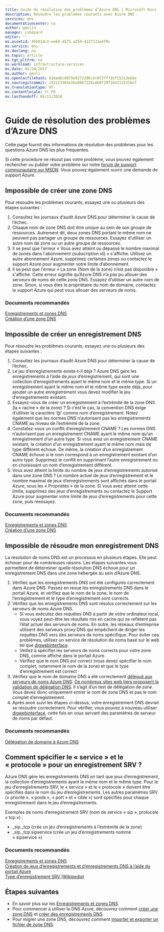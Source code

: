 ```yaml
---
title: Guide de résolution des problèmes d’Azure DNS | Microsoft Docs
description: Résoudre les problèmes courants avec Azure DNS
services: dns
documentationcenter: na
author: genlin
manager: cshepard
editor: ''
ms.assetid: 95b01dc3-ee69-4575-a259-4227131e4f9c
ms.service: dns
ms.devlang: na
ms.topic: article
ms.tgt_pltfrm: na
ms.workload: infrastructure-services
ms.date: 01/20/2017
ms.author: genli
ms.openlocfilehash: 816ad6c0079e9272286cdc072ff71bf15313eb8e
ms.sourcegitcommit: c52123364e2ba086722bc860f2972642115316ef
ms.translationtype: HT
ms.contentlocale: fr-FR
ms.lasthandoff: 05/11/2018
---
```

# <a name="azure-dns-troubleshooting-guide"></a>Guide de résolution des problèmes d’Azure DNS

Cette page fournit des informations de résolution des problèmes pour les questions Azure DNS les plus fréquentes.

Si cette procédure ne résout pas votre problème, vous pouvez également rechercher ou publier votre problème sur notre [forum de support communautaire sur MSDN](https://social.msdn.microsoft.com/Forums/en-US/home?forum=WAVirtualMachinesVirtualNetwork). Vous pouvez également ouvrir une demande de support Azure.


## <a name="i-cant-create-a-dns-zone"></a>Impossible de créer une zone DNS

Pour résoudre les problèmes courants, essayez une ou plusieurs des étapes suivantes :

1.  Consultez les journaux d’audit Azure DNS pour déterminer la cause de l’échec.
2.  Chaque nom de zone DNS doit être unique au sein de son groupe de ressources. Autrement dit, deux zones DNS portant le même nom ne peuvent pas partager un groupe de ressources. Essayez d’utiliser un autre nom de zone ou un autre groupe de ressources.
3.  Il se peut que l'erreur « Vous avez atteint ou dépassé le nombre maximal de zones dans l'abonnement {subscription id} » s'affiche. Utilisez un autre abonnement Azure, supprimez certaines zones ou contactez le support Azure pour augmenter votre limite d’abonnement.
4.  Il se peut que l'erreur « La zone {Nom de la zone} n’est pas disponible » s'affiche. Cette erreur signifie qu’Azure DNS n’a pas pu allouer des serveurs de noms de cette zone DNS. Essayez d’utiliser un autre nom de zone. Sinon, si vous êtes le propriétaire du nom de domaine, contactez le support Azure qui peut vous allouer des serveurs de noms.


### <a name="recommended-documents"></a>**Documents recommandés**

[Enregistrements et zones DNS](dns-zones-records.md)
<br>
[Création d’une zone DNS](dns-getstarted-create-dnszone-portal.md)

## <a name="i-cant-create-a-dns-record"></a>Impossible de créer un enregistrement DNS

Pour résoudre les problèmes courants, essayez une ou plusieurs des étapes suivantes :

1.  Consultez les journaux d’audit Azure DNS pour déterminer la cause de l’échec.
2.  Le jeu d’enregistrements existe-t-il déjà ?  Azure DNS gère les enregistrements à l’aide de *jeux* d’enregistrement, qui sont une collection d’enregistrements ayant le même nom et le même type. Si un enregistrement ayant le même nom et le même type existe déjà, pour ajouter un autre enregistrement vous devez modifier le jeu d’enregistrements existant.
3.  Essayez-vous de créer un enregistrement à l’extrémité de la zone DNS (la « racine » de la zone) ? Si c’est le cas, la convention DNS exige d’utiliser le caractère ’@’ comme nom d’enregistrement. Notez également que les normes DNS n’autorisent pas les enregistrements CNAME au niveau de l’extrémité de la zone.
4.  Constatez-vous un conflit d’enregistrement CNAME ?  Les normes DNS n’autorisent pas un enregistrement CNAME ayant le même nom qu’un enregistrement d’un autre type. Si vous avez un enregistrement CNAME existant, la création d’un enregistrement ayant le même nom mais de type différent échoue.  De même, la création d’un enregistrement CNAME échoue si le nom correspond à un enregistrement existant d’un autre type. Supprimez le conflit en supprimant l’autre enregistrement ou en choisissant un nom d’enregistrement différent.
5.  Vous avez atteint la limite du nombre de jeux d’enregistrements autorisé dans une zone DNS ? Le nombre actuel de jeux d’enregistrement et le nombre maximal de jeux d’enregistrements sont affichés dans le portail Azure, sous les « Propriétés » de la zone. Si vous avez atteint cette limite, supprimez des jeux d’enregistrements ou contactez le Support Azure pour augmenter votre limite de jeux d’enregistrements pour cette zone, puis réessayez. 


### <a name="recommended-documents"></a>**Documents recommandés**

[Enregistrements et zones DNS](dns-zones-records.md)
<br>
[Création d’une zone DNS](dns-getstarted-create-dnszone-portal.md)



## <a name="i-cant-resolve-my-dns-record"></a>Impossible de résoudre mon enregistrement DNS

La résolution de noms DNS est un processus en plusieurs étapes. Elle peut échouer pour de nombreuses raisons. Les étapes suivantes vous permettent de déterminer quelle résolution DNS échoue pour un enregistrement DNS dans une zone hébergée au sein d’Azure DNS.

1.  Vérifiez que les enregistrements DNS ont été configurés correctement dans Azure DNS. Passez en revue les enregistrements DNS dans le portail Azure, et vérifiez que le nom de la zone, le nom de l’enregistrement et le type d’enregistrement sont corrects.
2.  Vérifiez que les enregistrements DNS sont résolus correctement sur les serveurs de noms Azure DNS.
    - Si vous exécutez des requêtes DNS à partir de votre ordinateur local, vous voyez peut-être les résultats mis en cache qui ne reflètent pas l’état actuel des serveurs de noms.  En outre, les réseaux d’entreprise utilisent des serveurs proxy DNS qui empêchent de diriger les requêtes DNS vers des serveurs de noms spécifique.  Pour éviter ces problèmes, utilisez un service de résolution de noms basé sur le web tel que [digwebinterface](http://digwebinterface.com).
    - Veillez à spécifier les serveurs de noms corrects pour votre zone DNS, comme affiché dans le portail Azure.
    - Vérifiez que le nom DNS est correct (vous devez spécifier le nom complet, notamment le nom de la zone) et que le type d’enregistrement est correct
3.  Vérifiez que le nom de domaine DNS a été correctement [délégué aux serveurs de noms Azure DNS](dns-domain-delegation.md). [De nombreux sites web tiers proposent la validation de délégation DNS](https://www.bing.com/search?q=dns+check+tool). Il s’agit d’un test de délégation de *zone*. Vous devez donc uniquement entrer le nom de zone DNS et pas le nom complet d’enregistrement.
4.  Après avoir suivi les étapes ci-dessus, votre enregistrement DNS devrait se résoudre correctement. Pour vérifier, vous pouvez à nouveau utiliser [digwebinterface](http://digwebinterface.com), cette fois en vous servant des paramètres de serveur de noms par défaut.


### <a name="recommended-documents"></a>**Documents recommandés**

[Délégation de domaine à Azure DNS](dns-domain-delegation.md)



## <a name="how-do-i-specify-the-service-and-protocol-for-an-srv-record"></a>Comment spécifier le « service » et le « protocole » pour un enregistrement SRV ?

Azure DNS gère les enregistrements DNS en tant que jeux d’enregistrement, la collection d’enregistrements ayant le même nom et le même type. Pour le jeu d’enregistrements SRV, le « service » et le « protocole » doivent être spécifiés dans le nom du jeu d’enregistrements. Les autres paramètres SRV (« priorité », « poids », « port » et « cible ») sont spécifiés pour chaque enregistrement dans le jeu d’enregistrements.

Exemples de noms d’enregistrement SRV (nom de service « sip », protocole « tcp ») :

- \_sip.\_tcp (crée un jeu d’enregistrements à l’extrémité de la zone)
- \_sip.\_tcp.sipservice (crée un jeu d’enregistrements nommé « sipservice »)

### <a name="recommended-documents"></a>**Documents recommandés**

[Enregistrements et zones DNS](dns-zones-records.md)
<br>
[Création de jeux d’enregistrements et d’enregistrements DNS à l’aide du portail Azure](dns-getstarted-create-recordset-portal.md)
<br>
[Type d’enregistrement SRV (Wikipedia)](https://en.wikipedia.org/wiki/SRV_record)


## <a name="next-steps"></a>Étapes suivantes

* En savoir plus sur les [Enregistrements et zones DNS](dns-zones-records.md)
* Pour commencer à utiliser le DNS Azure, découvrez comment [créer une zone DNS](dns-getstarted-create-dnszone-portal.md) et [créer des enregistrements DNS](dns-getstarted-create-recordset-portal.md).
* Pour migrer une zone DNS, découvrez comment [importer et exporter un fichier de zone DNS](dns-import-export.md).

